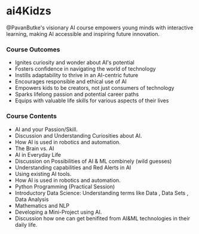 # ai4Kidzs
@PavanButke's visionary AI course empowers young minds with interactive learning, making AI accessible and inspiring future innovation.

### Course Outcomes
- Ignites curiosity and wonder about AI's potential
- Fosters confidence in navigating the world of technology
- Instills adaptability to thrive in an AI-centric future
- Encourages responsible and ethical use of AI
- Empowers kids to be creators, not just consumers of technology
- Sparks lifelong passion and potential career paths
- Equips with valuable life skills for various aspects of their lives

### Course Contents

- AI and your Passion/Skill.
- Discussion and Understanding Curiosities about AI.
- How AI is used in robotics and automation.
- The Brain vs. AI
- AI in Everyday Life
- Discussion on Possibilities of AI & ML combinely (wild guesses)
- Understanding capabilities and Red Alerts in AI
- Using existing AI tools.
- How AI is used in robotics and automation.
- Python Programming (Practical Session)
- Introductory Data Science: Understanding terms like Data , Data Sets , Data Analysis
- Mathematics and NLP
- Developing a Mini-Project using AI.
- Discussion how one can get benifited from AI&ML technologies in their daily life.